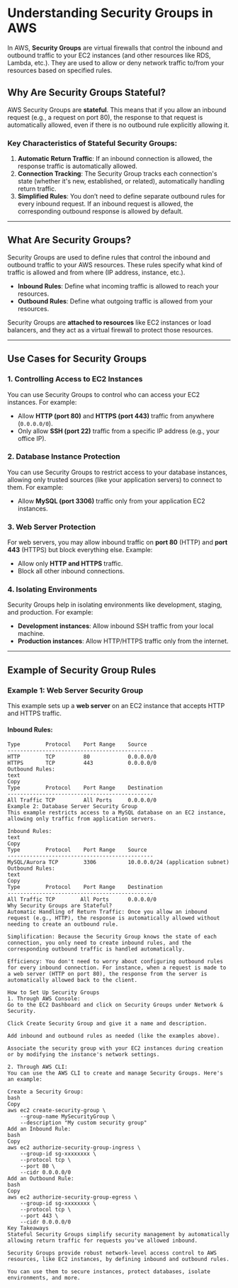 # Understanding Security Groups in AWS

In AWS, **Security Groups** are virtual firewalls that control the inbound and outbound traffic to your EC2 instances (and other resources like RDS, Lambda, etc.). They are used to allow or deny network traffic to/from your resources based on specified rules.

## Why Are Security Groups Stateful?

AWS Security Groups are **stateful**. This means that if you allow an inbound request (e.g., a request on port 80), the response to that request is automatically allowed, even if there is no outbound rule explicitly allowing it.

### Key Characteristics of Stateful Security Groups:
1. **Automatic Return Traffic**: If an inbound connection is allowed, the response traffic is automatically allowed.
2. **Connection Tracking**: The Security Group tracks each connection's state (whether it's new, established, or related), automatically handling return traffic.
3. **Simplified Rules**: You don’t need to define separate outbound rules for every inbound request. If an inbound request is allowed, the corresponding outbound response is allowed by default.

---

## What Are Security Groups?

Security Groups are used to define rules that control the inbound and outbound traffic to your AWS resources. These rules specify what kind of traffic is allowed and from where (IP address, instance, etc.).

- **Inbound Rules**: Define what incoming traffic is allowed to reach your resources.
- **Outbound Rules**: Define what outgoing traffic is allowed from your resources.

Security Groups are **attached to resources** like EC2 instances or load balancers, and they act as a virtual firewall to protect those resources.

---

## Use Cases for Security Groups

### 1. **Controlling Access to EC2 Instances**

You can use Security Groups to control who can access your EC2 instances. For example:
- Allow **HTTP (port 80)** and **HTTPS (port 443)** traffic from anywhere (`0.0.0.0/0`).
- Only allow **SSH (port 22)** traffic from a specific IP address (e.g., your office IP).

### 2. **Database Instance Protection**

You can use Security Groups to restrict access to your database instances, allowing only trusted sources (like your application servers) to connect to them. For example:
- Allow **MySQL (port 3306)** traffic only from your application EC2 instances.

### 3. **Web Server Protection**

For web servers, you may allow inbound traffic on **port 80** (HTTP) and **port 443** (HTTPS) but block everything else. Example:
- Allow only **HTTP and HTTPS** traffic.
- Block all other inbound connections.

### 4. **Isolating Environments**

Security Groups help in isolating environments like development, staging, and production. For example:
- **Development instances**: Allow inbound SSH traffic from your local machine.
- **Production instances**: Allow HTTP/HTTPS traffic only from the internet.

---

## Example of Security Group Rules

### Example 1: Web Server Security Group

This example sets up a **web server** on an EC2 instance that accepts HTTP and HTTPS traffic.

#### Inbound Rules:
```text
Type        Protocol    Port Range    Source
----------------------------------------------
HTTP        TCP         80            0.0.0.0/0
HTTPS       TCP         443           0.0.0.0/0
Outbound Rules:
text
Copy
Type        Protocol    Port Range    Destination
----------------------------------------------
All Traffic TCP         All Ports     0.0.0.0/0
Example 2: Database Server Security Group
This example restricts access to a MySQL database on an EC2 instance, allowing only traffic from application servers.

Inbound Rules:
text
Copy
Type        Protocol    Port Range    Source
----------------------------------------------
MySQL/Aurora TCP        3306          10.0.0.0/24 (application subnet)
Outbound Rules:
text
Copy
Type        Protocol    Port Range    Destination
----------------------------------------------
All Traffic TCP        All Ports      0.0.0.0/0
Why Security Groups are Stateful?
Automatic Handling of Return Traffic: Once you allow an inbound request (e.g., HTTP), the response is automatically allowed without needing to create an outbound rule.

Simplification: Because the Security Group knows the state of each connection, you only need to create inbound rules, and the corresponding outbound traffic is handled automatically.

Efficiency: You don't need to worry about configuring outbound rules for every inbound connection. For instance, when a request is made to a web server (HTTP on port 80), the response from the server is automatically allowed back to the client.

How to Set Up Security Groups
1. Through AWS Console:
Go to the EC2 Dashboard and click on Security Groups under Network & Security.

Click Create Security Group and give it a name and description.

Add inbound and outbound rules as needed (like the examples above).

Associate the security group with your EC2 instances during creation or by modifying the instance's network settings.

2. Through AWS CLI:
You can use the AWS CLI to create and manage Security Groups. Here's an example:

Create a Security Group:
bash
Copy
aws ec2 create-security-group \
    --group-name MySecurityGroup \
    --description "My custom security group"
Add an Inbound Rule:
bash
Copy
aws ec2 authorize-security-group-ingress \
    --group-id sg-xxxxxxxx \
    --protocol tcp \
    --port 80 \
    --cidr 0.0.0.0/0
Add an Outbound Rule:
bash
Copy
aws ec2 authorize-security-group-egress \
    --group-id sg-xxxxxxxx \
    --protocol tcp \
    --port 443 \
    --cidr 0.0.0.0/0
Key Takeaways
Stateful Security Groups simplify security management by automatically allowing return traffic for requests you've allowed inbound.

Security Groups provide robust network-level access control to AWS resources, like EC2 instances, by defining inbound and outbound rules.

You can use them to secure instances, protect databases, isolate environments, and more.